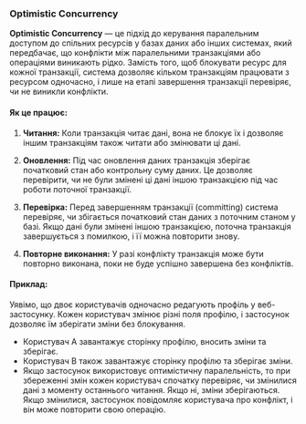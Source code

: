 ### Optimistic Concurrency

**Optimistic Concurrency** — це підхід до керування паралельним доступом до спільних ресурсів у базах даних або інших системах, який передбачає, що конфлікти між паралельними транзакціями або операціями виникають рідко. Замість того, щоб блокувати ресурс для кожної транзакції, система дозволяє кільком транзакціям працювати з ресурсом одночасно, і лише на етапі завершення транзакції перевіряє, чи не виникли конфлікти.

#### Як це працює:

1. **Читання:** Коли транзакція читає дані, вона не блокує їх і дозволяє іншим транзакціям також читати або змінювати ці дані.

2. **Оновлення:** Під час оновлення даних транзакція зберігає початковий стан або контрольну суму даних. Це дозволяє перевірити, чи не були змінені ці дані іншою транзакцією під час роботи поточної транзакції.

3. **Перевірка:** Перед завершенням транзакції (committing) система перевіряє, чи збігається початковий стан даних з поточним станом у базі. Якщо дані були змінені іншою транзакцією, поточна транзакція завершується з помилкою, і її можна повторити знову.

4. **Повторне виконання:** У разі конфлікту транзакція може бути повторно виконана, поки не буде успішно завершена без конфліктів.

#### Приклад:

Уявімо, що двоє користувачів одночасно редагують профіль у веб-застосунку. Кожен користувач змінює різні поля профілю, і застосунок дозволяє їм зберігати зміни без блокування.

- Користувач A завантажує сторінку профілю, вносить зміни та зберігає.
- Користувач B також завантажує сторінку профілю та зберігає зміни.
- Якщо застосунок використовує оптимістичну паралельність, то при збереженні змін кожен користувач спочатку перевіряє, чи змінилися дані з моменту останнього читання. Якщо ні, зміни зберігаються. Якщо змінилися, застосунок повідомляє користувача про конфлікт, і він може повторити свою операцію.

